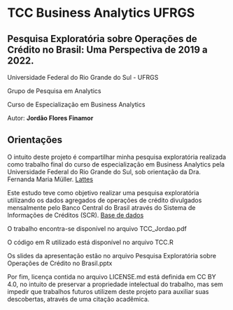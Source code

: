# TCC Business Analytics UFRGS

## Pesquisa Exploratória sobre Operações de Crédito no Brasil: Uma Perspectiva de 2019 a 2022.

Universidade Federal do Rio Grande do Sul - UFRGS

Grupo de Pesquisa em Analytics

Curso de Especialização em Business Analytics

Autor: **Jordão Flores Finamor**

## Orientações

O intuito deste projeto é compartilhar minha pesquisa exploratória realizada como trabalho final do curso de especialização em Business Analytics pela Universidade Federal do Rio Grande do Sul, sob orientação da Dra. Fernanda Maria Müller. [Lattes](http://lattes.cnpq.br/3226110093009785)

Este estudo teve como objetivo realizar uma pesquisa exploratória utilizando os dados agregados de operações de crédito divulgados mensalmente pelo Banco Central do Brasil através do Sistema de Informações de Créditos (SCR). [Base de dados](https://dadosabertos.bcb.gov.br/dataset/scr_data)

O trabalho encontra-se disponível no arquivo TCC_Jordao.pdf

O código em R utilizado está disponível no arquivo TCC.R

Os slides da apresentação estão no arquivo Pesquisa Exploratória sobre Operações de Crédito no Brasil.pptx

Por fim, licença contida no arquivo LICENSE.md está definida em CC BY 4.0, no intuito de preservar a propriedade intelectual do trabalho, mas sem impedir que trabalhos futuros utilizem deste projeto para auxiliar suas descobertas, através de uma citação acadêmica.